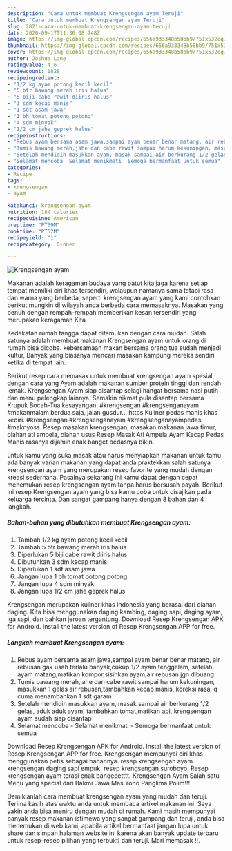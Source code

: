 ```yaml
---
description: "Cara untuk membuat Krengsengan ayam Teruji"
title: "Cara untuk membuat Krengsengan ayam Teruji"
slug: 2821-cara-untuk-membuat-krengsengan-ayam-teruji
date: 2020-09-17T11:36:08.748Z
image: https://img-global.cpcdn.com/recipes/656a933348b58bb9/751x532cq70/krengsengan-ayam-foto-resep-utama.jpg
thumbnail: https://img-global.cpcdn.com/recipes/656a933348b58bb9/751x532cq70/krengsengan-ayam-foto-resep-utama.jpg
cover: https://img-global.cpcdn.com/recipes/656a933348b58bb9/751x532cq70/krengsengan-ayam-foto-resep-utama.jpg
author: Joshua Lane
ratingvalue: 4.6
reviewcount: 1828
recipeingredient:
- "1/2 kg ayam potong kecil kecil"
- "5 btr bawang merah iris halus"
- "5 biji cabe rawit diiris halus"
- "3 sdm kecap manis"
- "1 sdt asam jawa"
- "1 bh tomat potong potong"
- "4 sdm minyak"
- "1/2 cm jahe geprek halus"
recipeinstructions:
- "Rebus ayam bersama asam jawa,sampai ayam benar benar matang, air rebusan gak usah terlalu banyak,cukup 1/2 ayam tenggelam, setelah ayam matang,matikan kompor,sisihkan ayam,air rebusan jgn dibuang"
- "Tumis bawang merah,jahe dan cabe rawit sampai harum kekuningan, masukkan 1 gelas air rebusan,tambahkan kecap manis, koreksi rasa, q cuma menambahkan 1 sdt garam"
- "Setelah mendidih masukkan ayam, masak sampai air berkurang 1/2 gelas, aduk aduk ayam, tambahkan tomat,matikan api, krengsengan ayam sudah siap disantap"
- "Selamat mencoba  Selamat menikmati  Semoga bermanfaat untuk semua"
categories:
- Recipe
tags:
- krengsengan
- ayam

katakunci: krengsengan ayam 
nutrition: 184 calories
recipecuisine: American
preptime: "PT39M"
cooktime: "PT52M"
recipeyield: "1"
recipecategory: Dinner

---
```



![Krengsengan ayam](https://img-global.cpcdn.com/recipes/656a933348b58bb9/751x532cq70/krengsengan-ayam-foto-resep-utama.jpg)

Makanan adalah keragaman budaya yang patut kita jaga karena setiap tempat memiliki ciri khas tersendiri, walaupun namanya sama tetapi rasa dan warna yang berbeda, seperti krengsengan ayam yang kami contohkan berikut mungkin di wilayah anda berbeda cara memasaknya. Masakan yang penuh dengan rempah-rempah memberikan kesan tersendiri yang merupakan keragaman Kita

Kedekatan rumah tangga dapat ditemukan dengan cara mudah. Salah satunya adalah membuat makanan Krengsengan ayam untuk orang di rumah bisa dicoba. kebersamaan makan bersama orang tua sudah menjadi kultur, Banyak yang biasanya mencari masakan kampung mereka sendiri ketika di tempat lain.

Berikut resep cara memasak untuk membuat krengsengan ayam spesial, dengan cara yang Ayam adalah makanan sumber protein tinggi dan rendah lemak. Krengsengan Ayam siap disantap selagi hangat bersama nasi putih dan menu pelengkap lainnya. Semakin nikmat pula disantap bersama Krupuk Bocah-Tua kesayangan. #krengsengan #krengsenganayam #makanmalam berdua saja, jalan gusdur… https Kuliner pedas manis khas kediri. #krengsengan #krengsenganayam #krengsenganayampedas #maknyoss. Resep masakan krengsengan, masakan makanan jawa timur, olahan ati ampela, olahan usus Resep Masak Ati Ampela Ayam Kecap Pedas Manis rasanya dijamin enak banget pedasnya bikin.

untuk kamu yang suka masak atau harus menyiapkan makanan untuk tamu ada banyak varian makanan yang dapat anda praktekkan salah satunya krengsengan ayam yang merupakan resep favorite yang mudah dengan kreasi sederhana. Pasalnya sekarang ini kamu dapat dengan cepat menemukan resep krengsengan ayam tanpa harus bersusah payah.
Berikut ini resep Krengsengan ayam yang bisa kamu coba untuk disajikan pada keluarga tercinta. Dan sangat gampang hanya dengan 8 bahan dan 4 langkah.


<!--inarticleads1-->

##### Bahan-bahan yang dibutuhkan membuat Krengsengan ayam:

1. Tambah 1/2 kg ayam potong kecil kecil
1. Tambah 5 btr bawang merah iris halus
1. Diperlukan 5 biji cabe rawit diiris halus
1. Dibutuhkan 3 sdm kecap manis
1. Diperlukan 1 sdt asam jawa
1. Jangan lupa 1 bh tomat potong potong
1. Jangan lupa 4 sdm minyak
1. Jangan lupa 1/2 cm jahe geprek halus


Krengsengan merupakan kuliner khas Indonesia yang berasal dari olahan daging. Kita bisa menggunakan daging kambing, daging sapi, daging ayam, iga sapi, dan bahkan jeroan tergantung. Download Resep Krengsengan APK for Android. Install the latest version of Resep Krengsengan APP for free. 

<!--inarticleads2-->

##### Langkah membuat  Krengsengan ayam:

1. Rebus ayam bersama asam jawa,sampai ayam benar benar matang, air rebusan gak usah terlalu banyak,cukup 1/2 ayam tenggelam, setelah ayam matang,matikan kompor,sisihkan ayam,air rebusan jgn dibuang
1. Tumis bawang merah,jahe dan cabe rawit sampai harum kekuningan, masukkan 1 gelas air rebusan,tambahkan kecap manis, koreksi rasa, q cuma menambahkan 1 sdt garam
1. Setelah mendidih masukkan ayam, masak sampai air berkurang 1/2 gelas, aduk aduk ayam, tambahkan tomat,matikan api, krengsengan ayam sudah siap disantap
1. Selamat mencoba  - Selamat menikmati  - Semoga bermanfaat untuk semua


Download Resep Krengsengan APK for Android. Install the latest version of Resep Krengsengan APP for free. Krengsengan mempunyai ciri khas menggunakan petis sebagai bahannya. resep krengsengan ayam. krengsengan daging sapi empuk. resep krengsengan suroboyo. Resep krengsengan ayam terasi enak bangeeetttt. Krengsengan Ayam Salah satu Menu yang special dari Bakmi Jawa Mas Yono Panglima Polim!!! 

Demikianlah cara membuat krengsengan ayam yang mudah dan teruji. Terima kasih atas waktu anda untuk membaca artikel makanan ini. Saya yakin anda bisa meniru dengan mudah di rumah. Kami masih mempunyai banyak resep makanan istimewa yang sangat gampang dan teruji, anda bisa menemukan di web kami, apabila artikel bermanfaat jangan lupa untuk share dan simpan halaman website ini karena akan banyak update terbaru untuk resep-resep pilihan yang terbukti dan teruji. Mari memasak !!. 
